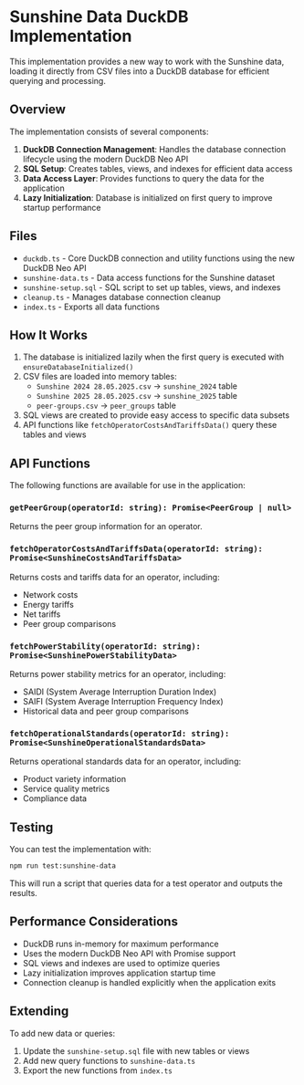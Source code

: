 # Sunshine Data DuckDB Implementation

This implementation provides a new way to work with the Sunshine data, loading it directly from CSV files into a DuckDB database for efficient querying and processing.

## Overview

The implementation consists of several components:

1. **DuckDB Connection Management**: Handles the database connection lifecycle using the modern DuckDB Neo API
2. **SQL Setup**: Creates tables, views, and indexes for efficient data access
3. **Data Access Layer**: Provides functions to query the data for the application
4. **Lazy Initialization**: Database is initialized on first query to improve startup performance

## Files

- `duckdb.ts` - Core DuckDB connection and utility functions using the new DuckDB Neo API
- `sunshine-data.ts` - Data access functions for the Sunshine dataset
- `sunshine-setup.sql` - SQL script to set up tables, views, and indexes
- `cleanup.ts` - Manages database connection cleanup
- `index.ts` - Exports all data functions

## How It Works

1. The database is initialized lazily when the first query is executed with `ensureDatabaseInitialized()`
2. CSV files are loaded into memory tables:
   - `Sunshine 2024 28.05.2025.csv` → `sunshine_2024` table
   - `Sunshine 2025 28.05.2025.csv` → `sunshine_2025` table
   - `peer-groups.csv` → `peer_groups` table
3. SQL views are created to provide easy access to specific data subsets
4. API functions like `fetchOperatorCostsAndTariffsData()` query these tables and views

## API Functions

The following functions are available for use in the application:

### `getPeerGroup(operatorId: string): Promise<PeerGroup | null>`

Returns the peer group information for an operator.

### `fetchOperatorCostsAndTariffsData(operatorId: string): Promise<SunshineCostsAndTariffsData>`

Returns costs and tariffs data for an operator, including:
- Network costs
- Energy tariffs
- Net tariffs
- Peer group comparisons

### `fetchPowerStability(operatorId: string): Promise<SunshinePowerStabilityData>`

Returns power stability metrics for an operator, including:
- SAIDI (System Average Interruption Duration Index)
- SAIFI (System Average Interruption Frequency Index)
- Historical data and peer group comparisons

### `fetchOperationalStandards(operatorId: string): Promise<SunshineOperationalStandardsData>`

Returns operational standards data for an operator, including:
- Product variety information
- Service quality metrics
- Compliance data

## Testing

You can test the implementation with:

```bash
npm run test:sunshine-data
```

This will run a script that queries data for a test operator and outputs the results.

## Performance Considerations

- DuckDB runs in-memory for maximum performance
- Uses the modern DuckDB Neo API with Promise support
- SQL views and indexes are used to optimize queries
- Lazy initialization improves application startup time
- Connection cleanup is handled explicitly when the application exits

## Extending

To add new data or queries:

1. Update the `sunshine-setup.sql` file with new tables or views
2. Add new query functions to `sunshine-data.ts`
3. Export the new functions from `index.ts`